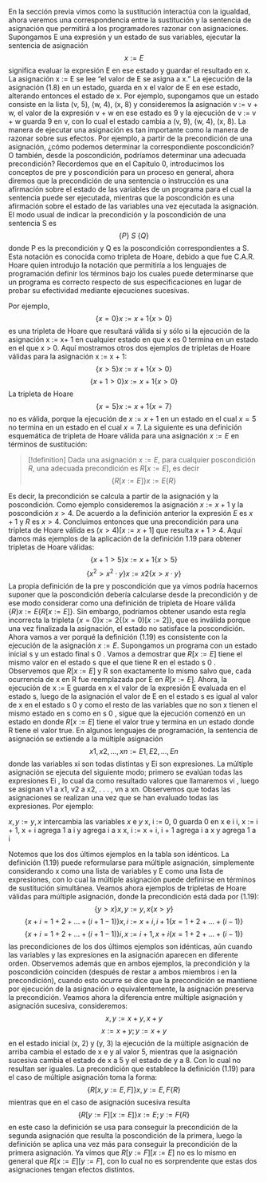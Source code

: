 En la sección previa vimos como la sustitución interactúa con la igualdad, ahora veremos una correspondencia entre la sustitución y la sentencia de asignación que permitirá a los programadores razonar con asignaciones. Supongamos E una expresión y un estado de sus variables, ejecutar la sentencia de asignación
$$
x := E
$$
significa evaluar la expresión E en ese estado y guardar el resultado en x. La asignación x := E se lee “el valor de E se asigna a x.” 
La ejecución de la asignación (1.8) en un estado, guarda en x el valor de E en ese estado, alterando entonces el estado de x. Por ejemplo, supongamos que un estado consiste en la lista (v, 5), (w, 4), (x, 8) y consideremos la asignación v := v + w, el valor de la expresión v + w en ese estado es 9 y la ejecución de v := v + w guarda 9 en v, con lo cual el estado cambia a (v, 9), (w, 4), (x, 8). 
La manera de ejecutar una asignación es tan importante como la manera de razonar sobre sus efectos. Por ejemplo, a partir de la precondición de una asignación, ¿cómo podemos determinar la correspondiente poscondición? O también, desde la poscondición, podríamos determinar una adecuada precondición? Recordemos que en el Capítulo 0, introducimos los conceptos de pre y poscondición para un proceso en general, ahora diremos que la precondición de una sentencia o instrucción es una afirmación sobre el estado de las variables de un programa para el cual la sentencia puede ser ejecutada, mientras que la poscondición es una afirmación sobre el estado de las variables una vez ejecutada la asignación. El modo usual de indicar la precondición y la poscondición de una sentencia S es
$$
\{P\}\ S \ \{Q\}
$$
donde P es la precondición y Q es la poscondición correspondientes a S. Esta notación es conocida como tripleta de Hoare, debido a que fue C.A.R. Hoare quien introdujo la notación que permitiría a los lenguajes de programación definir los términos bajo los cuales puede determinarse que un programa es correcto respecto de sus especificaciones en lugar de probar su efectividad mediante ejecuciones sucesivas.

Por ejemplo,
$$
\{x = 0\} x := x + 1 \{x > 0\}
$$
es una tripleta de Hoare que resultará válida si y sólo si la ejecución de la asignación x := x+ 1 en cualquier estado en que x es 0 termina en un estado en el que x > 0. Aquí mostramos otros dos ejemplos de tripletas de Hoare válidas para la asignación x := x + 1:
$$
\{x > 5\} x := x + 1 \{x > 0\}
$$
$$
\{x + 1 > 0\} x := x + 1 \{x > 0\}
$$
La tripleta de Hoare
$$
\{x = 5\} x := x + 1 \{x = 7\}
$$
no es válida, porque la ejecución de $x := x + 1$ en un estado en el cual $x = 5$ no termina en un estado en el cual $x = 7$. La siguiente es una definición esquemática de tripleta de Hoare válida para una asignación $x := E$ en términos de sustitución:

> [!definition]
> Dada una asignación $x := E$, para cualquier poscondición $R$, una adecuada precondición es $R [x := E]$, es decir
> $$
> \{R [x := E]\} x := E \{R\}
> $$

Es decir, la precondición se calcula a partir de la asignación y la poscondición. Como ejemplo consideremos la asignación $x := x + 1$ y la poscondición $x > 4$. De acuerdo a la definición anterior la expresión $E$ es $x + 1$ y $R$ es $x > 4$. Concluimos entonces que una precondición para una tripleta de Hoare válida es $(x > 4) [x := x + 1]$ que resulta $x + 1 > 4$. Aquí damos más ejemplos de la aplicación de la definición 1.19 para obtener tripletas de Hoare válidas:
$$
\{x + 1 > 5\} x := x + 1 \{x > 5\}
$$
$$
\{x^2 > x^2 · y\} x := x 2 \{x > x · y\}
$$
La propia definición de la pre y poscondición que ya vimos podría hacernos suponer que la poscondición debería calcularse desde la precondición y de ese modo considerar como una definición de tripleta de Hoare válida $\{R\} x := E \{R [x := E]\}$. Sin embargo, podríamos obtener usando esta regla incorrecta la tripleta $\{x = 0\} x := 2 \{(x = 0) [x := 2]\}$, que es inválida porque una vez finalizada la asignación, el estado no satisface la poscondición. Ahora vamos a ver porqué la definición (1.19) es consistente con la ejecución de la asignación $x := E$. Supongamos un programa con un estado inicial s y un estado final s 0 . Vamos a demostrar que $R [x := E]$ tiene el mismo valor en el estado s que el que tiene R en el estado s 0 . Observemos que $R [x := E]$ y R son exactamente lo mismo salvo que, cada ocurrencia de x en R fue reemplazada por E en $R [x := E]$. Ahora, la ejecución de x := E guarda en x el valor de la expresión E evaluada en el estado s, luego de la asignación el valor de E en el estado s es igual al valor de x en el estado s 0 y como el resto de las variables que no son x tienen el mismo estado en s como en s 0 , sigue que la ejecución comenzó en un estado en donde $R [x := E]$ tiene el valor true y termina en un estado donde R tiene el valor true. En algunos lenguajes de programación, la sentencia de asignación se extiende a la múltiple asignación
$$
x1, x2, . . . , xn := E1, E2, . . . , En
$$
donde las variables xi son todas distintas y Ei son expresiones. La múltiple asignación se ejecuta del siguiente modo; primero se evalúan todas las expresiones Ei , lo cual da como resultado valores que llamaremos vi , luego se asignan v1 a x1, v2 a x2, . . . , vn a xn. Observemos que todas las asignaciones se realizan una vez que se han evaluado todas las expresiones. Por ejemplo:

$x, y := y, x$ intercambia las variables $x$ e $y$
x, i := 0, 0 guarda 0 en x e i
i, x := i + 1, x + i agrega 1 a i y agrega i a x
x, i := x + i, i + 1 agrega i a x y agrega 1 a i

Notemos que los dos últimos ejemplos en la tabla son idénticos. La definición (1.19) puede reformularse para múltiple asignación, simplemente considerando x como una lista de variables y E como una lista de expresiones, con lo cual la múltiple asignación puede definirse en términos de sustitución simultánea. Veamos ahora ejemplos de tripletas de Hoare válidas para múltiple asignación, donde la precondición está dada por (1.19):
$$
\{y > x\} x, y := y, x \{x > y\}
$$
$$
\{x + i = 1 + 2 + . . . + (i + 1 − 1)\} x, i := x + i, i + 1 \{x = 1 + 2 + . . . + (i − 1)\}
$$
$$
\{x + i = 1 + 2 + . . . + (i + 1 − 1)\} i, x := i + 1, x + i \{x = 1 + 2 + . . . + (i − 1)\}
$$
las precondiciones de los dos últimos ejemplos son idénticas, aún cuando las variables y las expresiones en la asignación aparecen en diferente orden. Observemos además que en ambos ejemplos, la precondición y la poscondición coinciden (después de restar a ambos miembros i en la precondición), cuando esto ocurre se dice que la precondición se mantiene por ejecución de la asignación o equivalentemente, la asignación preserva la precondición. 
Veamos ahora la diferencia entre múltiple asignación y asignación sucesiva, consideremos:
$$
x, y := x + y, x + y
$$
$$
x := x + y; y := x + y
$$
en el estado inicial (x, 2) y (y, 3) la ejecución de la múltiple asignación de arriba cambia el estado de x e y al valor 5, mientras que la asignación sucesiva cambia el estado de x a 5 y el estado de y a 8. Con lo cual no resultan ser iguales. La precondición que establece la definición (1.19) para el caso de múltiple asignación toma la forma:
$$
\{R [x, y := E, F]\} x, y := E, F \{R\}
$$
mientras que en el caso de asignación sucesiva resulta
$$
\{R [y := F] [x := E]\} x := E; y := F \{R\}
$$
en este caso la definición se usa para conseguir la precondición de la segunda asignación que resulta la poscondición de la primera, luego la definición se aplica una vez más para conseguir la precondición de la primera asignación. 
Ya vimos que $R [y := F] [x := E]$ no es lo mismo en general que $R [x := E] [y := F]$, con lo cual no es sorprendente que estas dos asignaciones tengan efectos distintos.